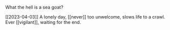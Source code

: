 What the hell is a sea goat?

[[2023-04-03]]
A lonely day, [[never]] too unwelcome, slows life to a crawl.
Ever [[vigilant]], waiting for the end.


